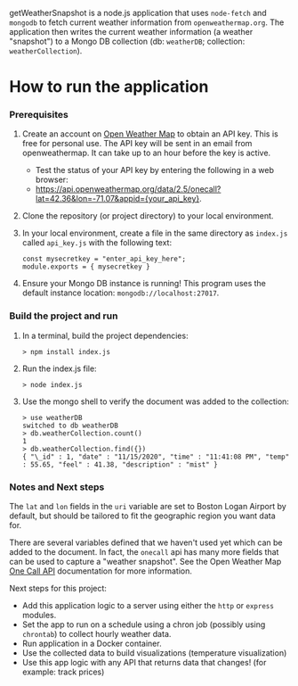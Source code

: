 getWeatherSnapshot is a node.js application that uses `node-fetch` and `mongodb` to fetch current weather information from `openweathermap.org`.
The application then writes the current weather information (a weather "snapshot") to a Mongo DB collection (db: `weatherDB`; collection: `weatherCollection`).

# How to run the application

### Prerequisites

1. Create an account on [Open Weather Map](https://openweathermap.org/api) to obtain an API key. This is free for personal use. The API key will be sent in an email from openweathermap. It can take up to an hour before the key is active.

   - Test the status of your API key by entering the following in a web browser:
   - https://api.openweathermap.org/data/2.5/onecall?lat=42.36&lon=-71.07&appid={your_api_key}.

2. Clone the repository (or project directory) to your local environment.
3. In your local environment, create a file in the same directory as `index.js` called `api_key.js` with the following text:

   ```
   const mysecretkey = "enter_api_key_here";
   module.exports = { mysecretkey }
   ```

4. Ensure your Mongo DB instance is running! This program uses the default instance location: `mongodb://localhost:27017`.

### Build the project and run

1. In a terminal, build the project dependencies:

   ```
   > npm install index.js
   ```

2. Run the index.js file:

   ```
   > node index.js
   ```

3. Use the mongo shell to verify the document was added to the collection:

   ```
   > use weatherDB
   switched to db weatherDB
   > db.weatherCollection.count()
   1
   > db.weatherCollection.find({})
   { "\_id" : 1, "date" : "11/15/2020", "time" : "11:41:08 PM", "temp" : 55.65, "feel" : 41.38, "description" : "mist" }
   ```

### Notes and Next steps

The `lat` and `lon` fields in the `uri` variable are set to Boston Logan Airport by default, but should be tailored to fit the geographic region you want data for.

There are several variables defined that we haven't used yet which can be added to the document. In fact, the `onecall` api has many more fields that can be used to capture a "weather snapshot".
See the Open Weather Map [One Call API](https://openweathermap.org/api/one-call-api) documentation for more information.

Next steps for this project:

- Add this application logic to a server using either the `http` or `express` modules.
- Set the app to run on a schedule using a chron job (possibly using `chrontab`) to collect hourly weather data.
- Run application in a Docker container.
- Use the collected data to build visualizations (temperature visualization)
- Use this app logic with any API that returns data that changes! (for example: track prices)
